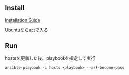 ## Install
[Installation Guide](https://docs.ansible.com/ansible/latest/installation_guide/intro_installation.html)

Ubuntuならaptで入る

## Run
hostsを更新した後、playbookを指定して実行


```
ansible-playbook -i hosts <playbook> --ask-become-pass
```
